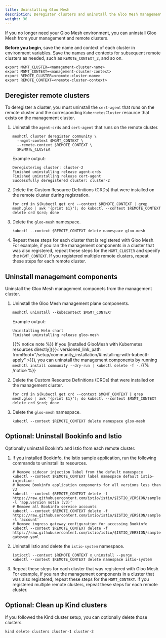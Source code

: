 ```yaml
---
title: Uninstalling Gloo Mesh
description: Deregister clusters and uninstall the Gloo Mesh management components
weight: 30
---
```


If you no longer need your Gloo Mesh environment, you can uninstall Gloo Mesh from your management and remote clusters.

**Before you begin**, save the name and context of each cluster in environment variables. Save the names and contexts for subsequent remote clusters as needed, such as `REMOTE_CONTEXT_2`, and so on.
```shell
export MGMT_CLUSTER=<management-cluster-name>
export MGMT_CONTEXT=<management-cluster-context>
export REMOTE_CLUSTER=<remote-cluster-name>
export REMOTE_CONTEXT=<remote-cluster-context>
```

## Deregister remote clusters

To deregister a cluster, you must uninstall the `cert-agent` that runs on the remote cluster and the corresponding `KubernetesCluster` resource that exists on the management cluster.

1. Uninstall the `agent-crds` and `cert-agent` that runs on the remote cluster.
   ```shell script
   meshctl cluster deregister community \
     --mgmt-context $MGMT_CONTEXT \
     --remote-context $REMOTE_CONTEXT \
     $REMOTE_CLUSTER
   ```

   Example output:
   ```
   Deregistering cluster: cluster-2
   Finished uninstalling release agent-crds
   Finished uninstalling release cert-agent
   Successfully deregistered cluster: cluster-2
   ```

2. Delete the Custom Resource Definitions (CRDs) that were installed on the remote cluster during registration.
   ```shell script
   for crd in $(kubectl get crd --context $REMOTE_CONTEXT | grep mesh.gloo | awk '{print $1}'); do kubectl --context $REMOTE_CONTEXT delete crd $crd; done
   ```

3. Delete the `gloo-mesh` namespace.
   ```shell
   kubectl --context $REMOTE_CONTEXT delete namespace gloo-mesh
   ```

4. Repeat these steps for each cluster that is registered with Gloo Mesh. For example, if you ran the management components in a cluster that was also registered, repeat these steps for the `MGMT_CLUSTER` and specify the `MGMT_CONTEXT`. If you registered multiple remote clusters, repeat these steps for each remote cluster.

## Uninstall management components

Uninstall the Gloo Mesh management componets from the management cluster.

1. Uninstall the Gloo Mesh management plane components.
   ```shell script
   meshctl uninstall --kubecontext $MGMT_CONTEXT
   ```

   Example output:
   ```
   Uninstalling Helm chart
   Finished uninstalling release gloo-mesh
   ```

   {{% notice note %}}
   If you [installed GlooMesh with Kubernetes resources directly]({{< versioned_link_path fromRoot="/setup/community_installation/#installing-with-kubectl-apply" >}}), you can uninstall the management components by running `meshctl install community --dry-run | kubectl delete -f -`.
   {{% /notice %}}

2. Delete the Custom Resource Definitions (CRDs) that were installed on the management cluster.
   ```shell script
   for crd in $(kubectl get crd --context $MGMT_CONTEXT | grep mesh.gloo | awk '{print $1}'); do kubectl --context $MGMT_CONTEXT delete crd $crd; done
   ```

3. Delete the `gloo-mesh` namespace.
   ```shell
   kubectl --context $REMOTE_CONTEXT delete namespace gloo-mesh
   ```

## Optional: Uninstall Bookinfo and Istio

Optionally uninstall Bookinfo and Istio from each remote cluster.

1. If you installed Bookinfo, the Istio sample application, run the following commands to uninstall its resources.
   ```shell script
   # Remove sidecar injection label from the default namespace
   kubectl --context $REMOTE_CONTEXT label namespace default istio-injection-
   # Remove Bookinfo application components for all versions less than v3
   kubectl --context $REMOTE_CONTEXT delete -f https://raw.githubusercontent.com/istio/istio/$ISTIO_VERSION/samples/bookinfo/platform/kube/bookinfo.yaml -l 'app,version notin (v3)'
   # Remove all Bookinfo service accounts
   kubectl --context $REMOTE_CONTEXT delete -f https://raw.githubusercontent.com/istio/istio/$ISTIO_VERSION/samples/bookinfo/platform/kube/bookinfo.yaml -l 'account'
   # Remove ingress gateway configuration for accessing Bookinfo
   kubectl --context $REMOTE_CONTEXT delete -f https://raw.githubusercontent.com/istio/istio/$ISTIO_VERSION/samples/bookinfo/networking/bookinfo-gateway.yaml
   ```

2. Uninstall Istio and delete the `istio-system` namespace.
   ```shell script
   istioctl --context $REMOTE_CONTEXT x uninstall --purge
   kubectl --context $REMOTE_CONTEXT delete namespace istio-system
   ```

3. Repeat these steps for each cluster that was registered with Gloo Mesh. For example, if you ran the management components in a cluster that was also registered, repeat these steps for the `MGMT_CONTEXT`. If you registered multiple remote clusters, repeat these steps for each remote cluster.

## Optional: Clean up Kind clusters

If you followed the Kind cluster setup, you can optionally delete those clusters.
```shell
kind delete clusters cluster-1 cluster-2
```
